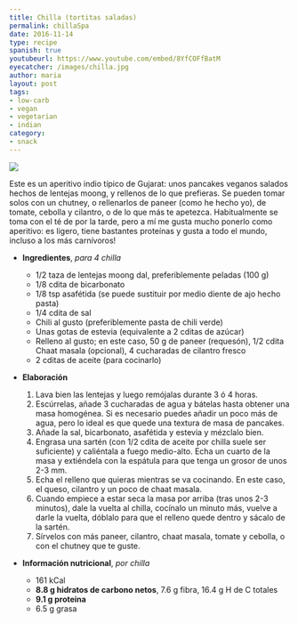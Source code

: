 ```yaml
---
title: Chilla (tortitas saladas)
permalink: chillaSpa
date: 2016-11-14
type: recipe
spanish: true
youtubeurl: https://www.youtube.com/embed/8YfCOFfBatM
eyecatcher: /images/chilla.jpg
author: maria
layout: post
tags:
- low-carb
- vegan
- vegetarian
- indian
category:
- snack
---
```


<img src="https://farm1.staticflickr.com/403/31699704665_590bb3e042_o_d.jpg" />

Este es un aperitivo indio típico de Gujarat: unos pancakes veganos salados hechos de lentejas moong, y rellenos de lo que prefieras. Se pueden tomar solos con un chutney, o rellenarlos de paneer (como he hecho yo), de tomate, cebolla y cilantro, o de lo que más te apetezca. 
Habitualmente se toma con el té de por la tarde, pero a mí me gusta mucho ponerlo como aperitivo: es ligero, tiene bastantes proteínas y gusta a todo el mundo, incluso a los más carnívoros!


* **Ingredientes**, _para 4 chilla_
  - 1/2 taza de lentejas moong dal, preferiblemente peladas (100 g)
  - 1/8 cdita de bicarbonato
  - 1/8 tsp asafétida (se puede sustituir por medio diente de ajo hecho pasta)
  - 1/4 cdita de sal 
  - Chili al gusto (preferiblemente pasta de chili verde)
  - Unas gotas de estevia (equivalente a 2 cditas de azúcar)
  - Relleno al gusto; en este caso, 50 g de paneer (requesón), 1/2 cdita Chaat masala (opcional), 4 cucharadas de cilantro fresco
  - 2 cditas de aceite (para cocinarlo)


* **Elaboración**
  1. Lava bien las lentejas y luego remójalas durante 3 ó 4 horas. 
  2. Escúrrelas, añade 3 cucharadas de agua y bátelas hasta obtener una masa homogénea. Si es necesario puedes añadir un poco más de agua, pero lo ideal es que quede una textura de masa de pancakes. 
  3. Añade la sal, bicarbonato, asafétida y estevia y mézclalo bien. 
  4. Engrasa una sartén (con 1/2 cdita de aceite por chilla suele ser suficiente) y caliéntala a fuego medio-alto. Echa un cuarto de la masa y extiéndela con la espátula para que tenga un grosor de unos 2-3 mm. 
  5. Echa el relleno que quieras mientras se va cocinando. En este caso, el queso, cilantro y un poco de chaat masala. 
  6. Cuando empiece a estar seca la masa por arriba (tras unos 2-3 minutos), dale la vuelta al chilla, cocínalo un minuto más, vuelve a darle la vuelta, dóblalo para que el relleno quede dentro y sácalo de la sartén.
  7. Sírvelos con más paneer, cilantro, chaat masala, tomate y cebolla, o con el chutney que te guste. 


* **Información nutricional**, _por chilla_
  * 161 kCal
  * **8.8 g hidratos de carbono netos**, 7.6 g fibra, 16.4 g H de C totales
  * **9.1 g proteina**
  * 6.5 g grasa
